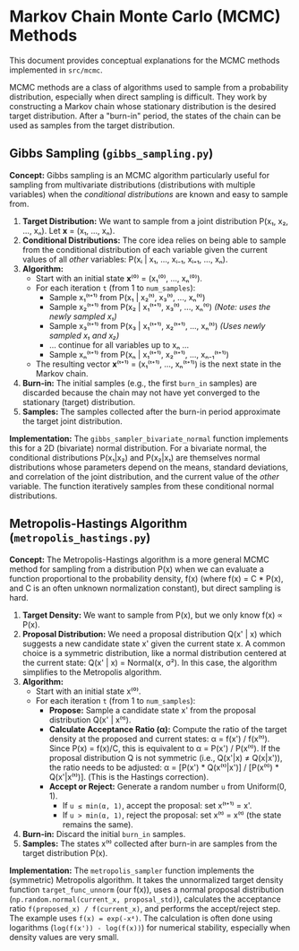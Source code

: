 # Markov Chain Monte Carlo (MCMC) Methods

This document provides conceptual explanations for the MCMC methods implemented in `src/mcmc`.

MCMC methods are a class of algorithms used to sample from a probability distribution, especially when direct sampling is difficult. They work by constructing a Markov chain whose stationary distribution is the desired target distribution. After a "burn-in" period, the states of the chain can be used as samples from the target distribution.

## Gibbs Sampling (`gibbs_sampling.py`)

**Concept:** Gibbs sampling is an MCMC algorithm particularly useful for sampling from multivariate distributions (distributions with multiple variables) when the *conditional distributions* are known and easy to sample from.

1.  **Target Distribution:** We want to sample from a joint distribution P(x₁, x₂, ..., xₙ). Let **x** = (x₁, ..., xₙ).
2.  **Conditional Distributions:** The core idea relies on being able to sample from the conditional distribution of each variable given the current values of all *other* variables: P(xᵢ | x₁, ..., xᵢ₋₁, xᵢ₊₁, ..., xₙ).
3.  **Algorithm:**
    *   Start with an initial state **x**⁽⁰⁾ = (x₁⁽⁰⁾, ..., xₙ⁽⁰⁾).
    *   For each iteration `t` (from 1 to `num_samples`):
        *   Sample x₁⁽ᵗ⁺¹⁾ from P(x₁ | x₂⁽ᵗ⁾, x₃⁽ᵗ⁾, ..., xₙ⁽ᵗ⁾)
        *   Sample x₂⁽ᵗ⁺¹⁾ from P(x₂ | x₁⁽ᵗ⁺¹⁾, x₃⁽ᵗ⁾, ..., xₙ⁽ᵗ⁾)  *(Note: uses the newly sampled x₁)*
        *   Sample x₃⁽ᵗ⁺¹⁾ from P(x₃ | x₁⁽ᵗ⁺¹⁾, x₂⁽ᵗ⁺¹⁾, ..., xₙ⁽ᵗ⁾)  *(Uses newly sampled x₁ and x₂)*
        *   ... continue for all variables up to xₙ ...
        *   Sample xₙ⁽ᵗ⁺¹⁾ from P(xₙ | x₁⁽ᵗ⁺¹⁾, x₂⁽ᵗ⁺¹⁾, ..., xₙ₋₁⁽ᵗ⁺¹⁾)
    *   The resulting vector **x**⁽ᵗ⁺¹⁾ = (x₁⁽ᵗ⁺¹⁾, ..., xₙ⁽ᵗ⁺¹⁾) is the next state in the Markov chain.
4.  **Burn-in:** The initial samples (e.g., the first `burn_in` samples) are discarded because the chain may not have yet converged to the stationary (target) distribution.
5.  **Samples:** The samples collected after the burn-in period approximate the target joint distribution.

**Implementation:** The `gibbs_sampler_bivariate_normal` function implements this for a 2D (bivariate) normal distribution. For a bivariate normal, the conditional distributions P(x₁|x₂) and P(x₂|x₁) are themselves normal distributions whose parameters depend on the means, standard deviations, and correlation of the joint distribution, and the current value of the *other* variable. The function iteratively samples from these conditional normal distributions.

## Metropolis-Hastings Algorithm (`metropolis_hastings.py`)

**Concept:** The Metropolis-Hastings algorithm is a more general MCMC method for sampling from a distribution P(x) when we can evaluate a function proportional to the probability density, f(x) (where f(x) = C * P(x), and C is an often unknown normalization constant), but direct sampling is hard.

1.  **Target Density:** We want to sample from P(x), but we only know f(x) ∝ P(x).
2.  **Proposal Distribution:** We need a proposal distribution Q(x' | x) which suggests a new candidate state x' given the current state x. A common choice is a symmetric distribution, like a normal distribution centered at the current state: Q(x' | x) = Normal(x, σ²). In this case, the algorithm simplifies to the Metropolis algorithm.
3.  **Algorithm:**
    *   Start with an initial state x⁽⁰⁾.
    *   For each iteration `t` (from 1 to `num_samples`):
        *   **Propose:** Sample a candidate state x' from the proposal distribution Q(x' | x⁽ᵗ⁾).
        *   **Calculate Acceptance Ratio (α):** Compute the ratio of the target density at the proposed and current states: α = f(x') / f(x⁽ᵗ⁾). Since P(x) = f(x)/C, this is equivalent to α = P(x') / P(x⁽ᵗ⁾). If the proposal distribution Q is not symmetric (i.e., Q(x'|x) ≠ Q(x|x')), the ratio needs to be adjusted: α = [P(x') * Q(x⁽ᵗ⁾|x')] / [P(x⁽ᵗ⁾) * Q(x'|x⁽ᵗ⁾)]. (This is the Hastings correction).
        *   **Accept or Reject:** Generate a random number `u` from Uniform(0, 1).
            *   If `u ≤ min(α, 1)`, accept the proposal: set x⁽ᵗ⁺¹⁾ = x'.
            *   If `u > min(α, 1)`, reject the proposal: set x⁽ᵗ⁾ = x⁽ᵗ⁾ (the state remains the same).
4.  **Burn-in:** Discard the initial `burn_in` samples.
5.  **Samples:** The states x⁽ᵗ⁾ collected after burn-in are samples from the target distribution P(x).

**Implementation:** The `metropolis_sampler` function implements the (symmetric) Metropolis algorithm. It takes the unnormalized target density function `target_func_unnorm` (our f(x)), uses a normal proposal distribution (`np.random.normal(current_x, proposal_std)`), calculates the acceptance ratio `f(proposed_x) / f(current_x)`, and performs the accept/reject step. The example uses `f(x) = exp(-x⁴)`. The calculation is often done using logarithms (`log(f(x')) - log(f(x))`) for numerical stability, especially when density values are very small.
